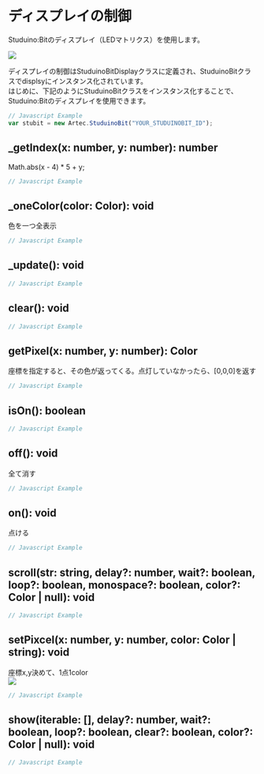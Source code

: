 
# ディスプレイの制御
Studuino:Bitのディスプレイ（LEDマトリクス）を使用します。

![](https://i.imgur.com/076CaqI.png)




ディスプレイの制御はStuduinoBitDisplayクラスに定義され、StuduinoBitクラスでdisplsyにインスタンス化されています。</br>
はじめに、下記のようにStuduinoBitクラスをインスタンス化することで、Studuino:Bitのディスプレイを使用できます。
```Javascript
// Javascript Example
var stubit = new Artec.StuduinoBit("YOUR_STUDUINOBIT_ID");
```



## _getIndex(x: number, y: number): number
Math.abs(x - 4) * 5 + y;

```Javascript
// Javascript Example

```


## _oneColor(color: Color): void
色を一つ全表示

```Javascript
// Javascript Example

```


## _update(): void

```Javascript
// Javascript Example

```

## clear(): void

```Javascript
// Javascript Example

```

## getPixel(x: number, y: number): Color
座標を指定すると、その色が返ってくる。点灯していなかったら、[0,0,0]を返す
```Javascript
// Javascript Example

```

## isOn(): boolean

```Javascript
// Javascript Example

```

## off(): void
全て消す

```Javascript
// Javascript Example

```

## on(): void
点ける

```Javascript
// Javascript Example

```

## scroll(str: string, delay?: number, wait?: boolean, loop?: boolean, monospace?: boolean, color?: Color | null): void

```Javascript
// Javascript Example

```

## setPixcel(x: number, y: number, color: Color | string): void
座標x,y決めて、1点1color<br/>
![](https://i.imgur.com/MAPKkwU.png)

```Javascript
// Javascript Example

```

## show(iterable: [], delay?: number, wait?: boolean, loop?: boolean, clear?: boolean, color?: Color | null): void

```Javascript
// Javascript Example

```

